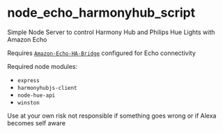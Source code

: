 # node_echo_harmonyhub_script
Simple Node Server to control Harmony Hub and Philips Hue Lights with Amazon Echo

Requires [`Amazon-Echo-HA-Bridge`](https://github.com/armzilla/amazon-echo-ha-bridge/releases) configured for Echo connectivity

Required node modules:
- `express`
- `harmonyhubjs-client`
- `node-hue-api`
- `winston`

Use at your own risk not responsible if something goes wrong or if Alexa becomes self aware
